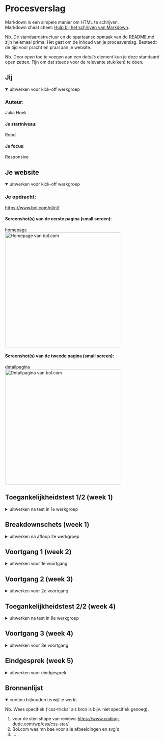 # Procesverslag
Markdown is een simpele manier om HTML te schrijven.  
Markdown cheat cheet: [Hulp bij het schrijven van Markdown](https://github.com/adam-p/markdown-here/wiki/Markdown-Cheatsheet).

Nb. De standaardstructuur en de spartaanse opmaak van de README.md zijn helemaal prima. Het gaat om de inhoud van je procesverslag. Besteedt de tijd voor pracht en praal aan je website.

Nb. Door *open* toe te voegen aan een *details* element kun je deze standaard open zetten. Fijn om dat steeds voor de relevante stuk(ken) te doen.





## Jij

<details open>
  <summary>uitwerken voor kick-off werkgroep</summary>

  ### Auteur:
  Julia Hoek

  #### Je startniveau:
  Rood

  #### Je focus:
  Responsive
 
</details>





## Je website

<details open>
  <summary>uitwerken voor kick-off werkgroep</summary>

  ### Je opdracht:
  https://www.bol.com/nl/nl/

  #### Screenshot(s) van de eerste pagina (small screen): 
  homepage  
  <img src="readme-images/bolhomescreen.png" width="375px" alt="Homepage van bol.com">

  #### Screenshot(s) van de tweede pagina (small screen):
  detailpagina  
  <img src="readme-images/boldetailpagina.png" width="375px" alt="Detailpagina van bol.com">
 
</details>



## Toegankelijkheidstest 1/2 (week 1)

<details>
  <summary>uitwerken na test in 1e werkgroep</summary>

  ### Bevindingen
  Lijst met je bevindingen die in de test naar voren kwamen:

  #### Screenreader
  Hier korte omschrijving (met indien nodig afbeeldingen)
  Problemen:
  1. Screenreader skipt niet naar de volgende "H" als die niet in beeld is.
  2. Als de screenreader tussen linkjes skipt, leest hij de productinformatie voor zowel op de afbeelding als het tekstje daaronder (dubbele informatie).
  3. Als de gebruiker een item in zijn winkelwagen doet, krijgt hij geen audio-feedback dat dit gelukt is.

  Hier een omschrijving van hoe het opgelost kan worden (met indien nodig afbeeldingen)
  1. -
  2. Een aria-label toevoegen bij de linkjes (a-tags) van producten die ook een afbeelding bevatten en de alt-tekst van de afbeelding leeg laten.
  3. Automatische audio-feedback toevoegen.


  #### Muis en Toetsenbord 
  Hier korte omschrijving (met indien nodig afbeeldingen)
  Wat gaat goed:
  1. Focus state toont door omlijning waar de gebruiker zich op het scherm bevindt met voldoende contrast.
  2. Er zijn veel opties op de homepage, maar bol.com heeft genoeg ruimte per item gekozen zodat de gebruiker niet snel misklikt.
  
  Problemen:
  1. De navigatie opent niet als de gebruiker er met zijn tab-toets op staat en vervolgens op "enter" drukt.
  2. Geen feedback als de gebruiker hovered over: klikbare afbeeldingen, social media buttons en pijltje naar rechts om meer producten in de caroussel te bekijken.
  3. Geen feedback als de gebruiker op een knop klikt (active).
  

  Hier een omschrijving van hoe het opgelost kan worden (met indien nodig afbeeldingen)
  1. -
  2. Hover feedback toevoegen door bijvoorbeeld de kleur van het lettertype aan te passen, de gehele achtergrond van kleur te veranderen, vergroten van de tekst, tekst te omlijnen, etc.
  3. Active state toevoegen zodat gebruikers kunnen zien waar ze geklikt hebben.


  #### Motoriek (shocks, elastiekjes)
  Hier korte omschrijving (met indien nodig afbeeldingen)
  Problemen bij concentratie stoornis:
  1. Er zijn heel veel opties op de home-pagina die het lastig maken om alles in je op te nemen en een actie te kiezen. Bol doet al zijn best om deze keuzes te   beperken, maar het blijft lastig.

  Hier een omschrijving van hoe het opgelost kan worden (met indien nodig afbeeldingen)


  #### Visueel (brillen, contrast, kleurenblind, dark/light). 
  Hier korte omschrijving (met indien nodig afbeeldingen)
  Wat gaat goed:
  1. Central field loss: De gebruiker moet veel van links naar rechts kijken om de gehele content te bekijken. Doordat Bol zijn content in kleine vakjes heeft opgedeeld, blijft het redelijk scanbaar voor deze gebruikers.
  2. Kleurenblindheid heeft geen invloed op het onduidelijk maken van de content omdat het voldoende contrast heeft.
  
  Problemen:
  1. Periphal field loss: Kleine tekst op de site is lastig te lezen, bijvoorbeeld de items in het menu.
  2. Diabetic eye disease: De tekst is opzich leesbaar, maar het blijft lastig.
  3. Bij volledige kleurenblindheid is er geen feedback op de linkjes in de hoverstate in de footer.
  4. Gebruikers met blurred vision kunnen de dunne tekst in bijvoorbeeld de navigatie lastig lezen.
  5. Geen dark-mode beschikbaar
  
 
  Hier een omschrijving van hoe het opgelost kan worden (met indien nodig afbeeldingen)
  Oplossingen:
  1. Periphal field loss: Mogelijkheid geven om de tekstgrootte op de site aan te passen.
  2. Zelfde oplossing als periphal field loss. Zo kan elke gebruiker de site aanpassen op zijn specifieke needs.
  3. Hoverstate in de footer aanpassen door bij hover een lijntje onder de tekst te laten verschijnen.
  4. Mogelijkhed geven om het gewicht van de tekst aan te passen als gebruikers hier behoefte aan hebben.
  5. Dark-modus toevoegen waarbij bol.com meer gebruik maakt van gedempte kleuren en zwart/grijze achtergrond.


</details>



## Breakdownschets (week 1)

<details>
  <summary>uitwerken na afloop 2e werkgroep</summary>

  ### de hele pagina: 
  <img src="readme-images/homepagebreakdown1.jpg" width="375px" alt="breakdown van de hele pagina">
  <img src="readme-images/homepagebreakdown2.jpg" width="375px" alt="breakdown van sections hele pagina">
  
  ### dynamisch deel (bijv menu): 
  <img src="readme-images/homepagedynamischbreakdown.jpg" width="375px" alt="breakdown van een dynamisch deel">

  ### wellicht nog een dynamisch deel (bijv filter): 
  <img src="readme-images/dummy-plaatje.jpg" width="375px" alt="breakdown van nog een dynamisch deel">

</details>





## Voortgang 1 (week 2)

<details>
  <summary>uitwerken voor 1e voortgang</summary>

  ### Stand van zaken
  ### Progress week 1
  <img src="readme-images/progresweek1.png" width="375px" alt="progress week 1">
  
  hier dit ging goed & dit was lastig (neem ook screenshots op van delen van je website en code)
  Goed:
  1. Carousel maken
  2. html screenreader friendly maken
  3. met css de html elementen rangschikken zodat het visueel aantrekkelijker wordt (bv door middel van flexbox)
  
  ### 3. html elementen visueel omdraaien
   <img src="readme-images/progresweek1carousel.png" width="375px" alt="progress week 1 carousel">
   <img src="readme-images/progresweek1carouselhtml.png" width="375px" alt="progress week 1 carousel html">


  ### Agenda voor meeting
  samen met je groepje opstellen

  | student 1 - Kim      | student 2 - Tim        | student 3 - Julia (ik)   | student 4 - Robin       |
  | ---            | ---                | ---          | ---              |
  | 1.Hoe maak ik de animatie van een hamburgermenu?  | 1. Hoe kan ik een functioneel schaakbord maken?           | 1. Hoe kan ik gebruikers door een carousel laten skippen d.m.v. buttons?    | en dan ik dat    |
  | 2. Hoe codeer ik een hamburgermenu? | 2. Hoe zorg ik ervoor dat mijn elements responsive blijven? | 2. Hoe kan ik m'n hamburgermenu full-screen tonen? Ja, display:block; , maar die class via JS toevoegen of anders?| dit wil ik zeker |
  |                | 3. Hoe geef ik de gebruiker een light-mode optie?                   |3. Met 3 css-style sheets, kan ik de variabele van kleuren in 1 sheet zetten en die dan in de andere twee sheets gebruiken?| |
  | ...            | ...                | ...          | ...              |


  ### Verslag van meeting
  hier na afloop snel de uitkomsten van de meeting vastleggen

 1. Bij een input veld (bijvoorbeeld de bol.com zoekbalk) hoort altijd een label. Deze maak je dan visueel onzichtbaar zodat de screenreader hem nog wel ziet.
 2. Bij de zoekbalk zit ook een button zodat de gebruiker na het typen zijn zoekopdracht kan zoeken. Die button moet het type "submit" hebben, omdat je je zoekopdracht submit naar de server
  3. Uitleg gekregen hoe een hamburger menu gemaakt kan worden.
  4. Als het bestand meerdere style sheets heeft, kan het ene style sheet variabele kleuren (e.d.) vanuit andere stylesheets halen.
  5. Scrollen op de main tijdens het openhebben van het menu kan voorkomen worden door overflowY:hidden op de main te zetten zodra het menu opent.

</details>





## Voortgang 2 (week 3)

<details>
  <summary>uitwerken voor 2e voortgang</summary>

  ### Stand van zaken
  hier dit ging goed & dit was lastig (neem ook screenshots op van delen van je website en code)
   <img src="readme-images/fullprogresweek2.png" width="375px" alt="progress week 2">
   <img src="readme-images/progressweek2carousel.png" width="375px" alt="progress week 2 carousel">
  
  Dit ging goed:
  1. Kopje "Service & Contact" stylen met grid


  ### Agenda voor meeting
  samen met je groepje opstellen

  | student 1 - Kim      | student 2 - Tim          | student 3 - Julia    | student 4        |
  | ---            | ---                | ---          | ---              |
  | Hoe bepaal ik mijn breakpoints van de website? Houd ik de origenele aan?  | Tim is oppermaster in code en heeft geen vragen             | 1. Erg leuk dat die pijltjes van mijn carousel buiten beeld staan, maar kunnen die ook zo gemaakt worden dat ik niet naar de zijkant kan scrollen?    | en dan ik dat    |
  | en dat ook nog | dit als er tijd is | 2. Voor mijn productpagina heb ik een tabel nodig. Kan ik ergens een juiste HTML-structuur hiervoor vinden? | dit wil ik zeker |
  | ...            | ...                | ...          | ...              |

note: Punt 1 is al voor de meeting opgelost met overflow-X:hidden;

  ### Verslag van meeting
  hier na afloop snel de uitkomsten van de meeting vastleggen

  - Structuur van een tabel kan je op MDN vinden

</details>





## Toegankelijkheidstest 2/2 (week 4)

<details>
  <summary>uitwerken na test in 8e werkgroep</summary>

  ### Bevindingen
  Lijst met je bevindingen die in de test naar voren kwamen (geef ook aan wat er verbeterd is):

  #### Screenreader
  Hier korte omschrijving (met indien nodig afbeeldingen)
  1. Als de gebruiker het menu opent, zegt de aria-label op de sluitbutton "open menu" 

  <img src="readme-images/test2menu.png" width="375px" alt="test menu">

  Hier een omschrijving van hoe het opgelost kan worden (met indien nodig afbeeldingen)
  2. Aria-label tekst aanpassen naar "sluit menu"


  #### Muis en Toetsenbord 
  Hier korte omschrijving (met indien nodig afbeeldingen)
  1. Met tabben kan de gebruiker niet zien waar hij is in de caroussel van categoriën

  Hier een omschrijving van hoe het opgelost kan worden (met indien nodig afbeeldingen)
  1. Focus state toevoegen aan carouselitems


  #### Motoriek (shocks, elastiekjes)
  Hier korte omschrijving (met indien nodig afbeeldingen)

  Hier een omschrijving van hoe het opgelost kan worden (met indien nodig afbeeldingen)


  #### Visueel (brillen, contrast, kleurenblind, dark/light). 
  Hier korte omschrijving (met indien nodig afbeeldingen)
  1. Bij blurred vision is sommige tekst lastig te lezen omdat het font dun is

   <img src="readme-images/test2vision.png" width="375px" alt="test blindheid">

  Hier een omschrijving van hoe het opgelost kan worden (met indien nodig afbeeldingen)
  1. Dikke modus toevoegen met grote letters en zwaardere fonts (als ik tijd heb)

</details>





## Voortgang 3 (week 4)

<details>
  <summary>uitwerken voor 3e voortgang</summary>

  ### Stand van zaken
  hier dit ging goed & dit was lastig (neem ook screenshots op van delen van je website en code)
  <img src="readme-images/feedbackweek3.png" width="375px" alt="donkere modus">


  ### Agenda voor meeting
  samen met je groepje opstellen

  | student 1 - Kim     | student 2 - Julia         | student 3 - Tim   | student 4        |
  | ---            | ---                | ---          | ---              |
  | De javascript koppeling werkte niet, wat doe ik fout?  | Geen vragen             | Mag ik de stappen van mn schaakstukken opslaan in eigen gemaakte html class?    | en dan ik dat    |
  | en dat ook nog | dit als er tijd is | nog een punt | dit wil ik zeker |
  | ...            | ...                | ...          | ...              |


  ### Verslag van meeting
  hier na afloop snel de uitkomsten van de meeting vastleggen

  - punt 1 - Bij de Java koppeling moet "defer" staan zodat de javascript nagelopen wordt nadat de html is ingeladen.
  - punt 2 - Het contrast bij bol.com bij de donkere modus was niet overal even goed. Dit kan gecontroleerd worden door te inspecteren. Het contrast moet hoger zijn dan 4,5
  - punt 3 - Variabele opslaan is het netste als je dit gewoon in een javascript variabele doet en niet in de html class.
  - ...

</details>





## Eindgesprek (week 5)

<details>
  <summary>uitwerken voor eindgesprek</summary>

  ### Je uitkomst - karakteristiek screenshots:
  <img src="readme-images/eindhomepage.png" width="375px" alt="homepage">
  <img src="readme-images/eindproductpage.png" width="375px" alt="productpage">
  <img src="readme-images/eindmenu.png" width="375px" alt="navigatie">


  ### Dit ging goed/Heb ik geleerd: 
  Korte omschrijving met plaatjes
  1. Zorgen dat met tabben de gebruiker alleen door de navigatie kan als het opengeklapt is met "inset" attribute
  2. Zorgen dat de gebruiker niet over de main kan scrollen als het menu open is met overflow-Y:hidden op de main
  3. Structuur van een tabel en deze eenvoudig stylen
  4. Werken met grid
  5. Werken met positioning
  6. Javascript een imagesource van een html element laten opslaan
  
  ### Dit is wat ik denk wat ik al gedaan heb voor de surface plane:
  1. Animaties met keyframes gebruikt
  2. Darkmode toegevoegd en gecontroleerd of het contrast hoog genoeg is (surface plane)
  3. DOM-manipulatie door de image src aan te passen bij productpagina (surface plane)
  4. Scroll animaties? Heb snap gebruikt in de categoriën carousel op de homepagina (surface plane)
  4. Advanced positioning? z-index gebruikt (surface plane)

  ### Dit is wat ik denk wat ik nog moet doen:
  1. Styling van de productpagina afmaken
  2. Animatie toevoegen als de gebruiker een item toevoegd aan zijn winkelwagen/wishlist (surface plane)
  3. Modus toevoegen met extra dikke/grotere letters voor gebruikers die daar behoefte aan hebben (surface plane)


  ### Dit was lastig/Is niet gelukt:
  1. hover/tab styling is lelijk en voelt niet aan als een echte website

  <img src="readme-images/lelijkestyling.png" width="375px" alt="lelijke tab">
</details>





## Bronnenlijst

<details open>
  <summary>continu bijhouden terwijl je werkt</summary>

  Nb. Wees specifiek ('css-tricks' als bron is bijv. niet specifiek genoeg).

  1. voor de ster-shape van reviews https://www.coding-dude.com/wp/css/css-star/
  2. Bol.com was mn bae voor alle afbeeldingen en svg's
  3. ...

</details>